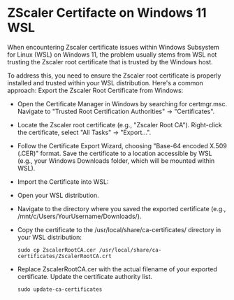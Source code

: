 # ZScaler Certifacte on Windows 11 WSL

When encountering Zscaler certificate issues within Windows Subsystem for Linux (WSL) on Windows 11, the problem usually stems from WSL not trusting the Zscaler root certificate that is trusted by the Windows host.

To address this, you need to ensure the Zscaler root certificate is properly installed and trusted within your WSL distribution. Here's a common approach:
Export the Zscaler Root Certificate from Windows:

- Open the Certificate Manager in Windows by searching for certmgr.msc.
Navigate to "Trusted Root Certification Authorities" -> "Certificates".

- Locate the Zscaler root certificate (e.g., "Zscaler Root CA").
Right-click the certificate, select "All Tasks" -> "Export...".

- Follow the Certificate Export Wizard, choosing "Base-64 encoded X.509 (.CER)" format. Save the certificate to a location accessible by WSL (e.g., your Windows Downloads folder, which will be mounted within WSL).

- Import the Certificate into WSL:

- Open your WSL distribution.

- Navigate to the directory where you saved the exported certificate (e.g., /mnt/c/Users/YourUsername/Downloads/).

- Copy the certificate to the /usr/local/share/ca-certificates/ directory in your WSL distribution:

  ```shell
  sudo cp ZscalerRootCA.cer /usr/local/share/ca-certificates/ZscalerRootCA.crt
  ```

- Replace ZscalerRootCA.cer with the actual filename of your exported certificate. Update the certificate authority list.

  ```shell
  sudo update-ca-certificates
  ```

